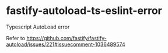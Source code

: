 # fastify-autoload-ts-eslint-error
Typescript AutoLoad error

Refer to https://github.com/fastify/fastify-autoload/issues/221#issuecomment-1036489574
